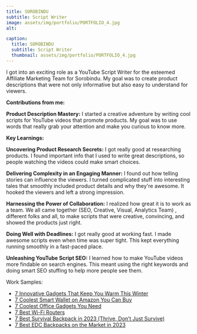 ```yaml
---
title: SOROBINDU
subtitle: Script Writer
image: assets/img/portfolio/PORTFOLIO_4.jpg
alt: 

caption:
  title: SOROBINDU
  subtitle: Script Writer
  thumbnail: assets/img/portfolio/PORTFOLIO_4.jpg
---
```

I got into an exciting role as a YouTube Script Writer for the esteemed Affiliate Marketing Team for Sorobindu. My goal was to create product descriptions that were not only informative but also easy to understand for viewers.

**Contributions from me:**

**Product Description Mastery:** I started a creative adventure by writing cool scripts for YouTube videos that promote products. My goal was to use words that really grab your attention and make you curious to know more.


**Key Learnings:**

**Uncovering Product Research Secrets:** I got really good at researching products. I found important info that I used to write great descriptions, so people watching the videos could make smart choices.

**Delivering Complexity in an Engaging Manner:** I found out how telling stories can influence the viewers. I turned complicated stuff into interesting tales that smoothly included product details and why they're awesome. It hooked the viewers and left a strong impression.

**Harnessing the Power of Collaboration:** I realized how great it is to work as a team. We all came together (SEO, Creative, Visual, Analytics Team) , different folks and all, to make scripts that were creative, convincing, and showed the products just right.

**Doing Well with Deadlines:** I got really good at working fast. I made awesome scripts even when time was super tight. This kept everything running smoothly in a fast-paced place.

**Unleashing YouTube Script SEO:** I learned how to make YouTube videos more findable on search engines. This meant using the right keywords and doing smart SEO stuffing to help more people see them.


Work Samples:

- [7 Innovative Gadgets That Keep You Warm This Winter](https://drive.google.com/file/d/1kTuICu-2zZb15q-KGZZD1UzITYkK4HV8/view?usp=sharing)
- [7 Coolest Smart Wallet on Amazon You Can Buy](https://drive.google.com/file/d/1gVCoXJhT20zlLggC3TBsp_D5KxaMteto/view?usp=sharing) 
- [7 Coolest Office Gadgets You Need](https://drive.google.com/file/d/1HGwqA-LVccyyR3NcDXp_CUY2e3gIM94k/view?usp=sharing)
- [7 Best Wi-Fi Routers](https://drive.google.com/file/d/1mNaVB8oHSKelnrAE8LkcaF6FyvbAfYMX/view?usp=sharing) 
- [7 Best Survival Backpack in 2023 (Thrive, Don’t Just Survive)](https://drive.google.com/file/d/1GZvVVYfPJxEGUUWxX2RNXA_BLyH9YO2V/view?usp=sharing) 
- [7 Best EDC Backpacks on the Market in 2023](https://drive.google.com/file/d/1NG1faEv7uGz0vq-EP0g50_t4slP8v8oV/view?usp=sharing)

